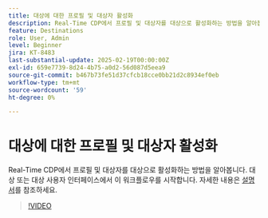 ```yaml
---
title: 대상에 대한 프로필 및 대상자 활성화
description: Real-Time CDP에서 프로필 및 대상자를 대상으로 활성화하는 방법을 알아봅니다.
feature: Destinations
role: User, Admin
level: Beginner
jira: KT-8483
last-substantial-update: 2025-02-19T00:00:00Z
exl-id: 659e7739-8d24-4b75-a0d2-56d087d5eea9
source-git-commit: b467b73fe51d37cfcb18cce0bb21d2c8934ef0eb
workflow-type: tm+mt
source-wordcount: '59'
ht-degree: 0%

---
```


# 대상에 대한 프로필 및 대상자 활성화

Real-Time CDP에서 프로필 및 대상자를 대상으로 활성화하는 방법을 알아봅니다.  대상 또는 대상 사용자 인터페이스에서 이 워크플로우를 시작합니다. 자세한 내용은 [설명서](https://experienceleague.adobe.com/ko/docs/experience-platform/destinations/ui/activate/activation-overview)를 참조하세요.

>[!VIDEO](https://video.tv.adobe.com/v/3418826/?learn=on&enablevpops&captions=kor)

